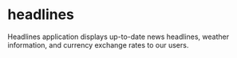 # headlines
Headlines application displays up-to-date news headlines, weather information, and currency exchange rates to our users.
